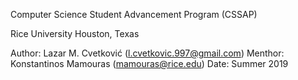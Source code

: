 Computer Science Student Advancement Program (CSSAP)

Rice University
Houston, Texas

Author:   Lazar M. Cvetković (l.cvetkovic.997@gmail.com)
Menthor:  Konstantinos Mamouras (mamouras@rice.edu)
Date:     Summer 2019

